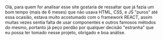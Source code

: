 Olá, para quem for analisar esse site gostaria de ressaltar que já fazia um bom tempo (mais de 6 meses) que não usava HTML, CSS, e JS "puros" até essa ocasião, estava muito acostumado com o framework REACT, assim muitas vezes sentia falta de usar componentes e outros famosos métodos do mesmo, portanto já peço perdão por qualquer decisão "estranha" que eu possa ter tomado nesse projeto, obrigado e boa análise.